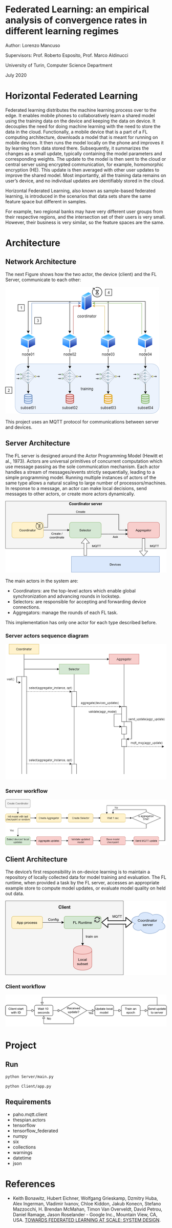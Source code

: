# Federated Learning: an empirical analysis of convergence rates in different learning regimes

Author: Lorenzo Mancuso

Supervisors: Prof. Roberto Esposito, Prof. Marco Aldinucci

University of Turin, Computer Science Department

July 2020

# Horizontal Federated Learning

Federated learning distributes the machine learning process over to the edge. It enables mobile phones to collaboratively learn a shared model using the training data on the device and keeping the data on device. It decouples the need for doing machine learning with the need to store the data in the cloud. Functionally, a mobile device that is a part of a FL computing architecture, downloads a model that is meant for running on mobile devices. It then runs the model locally on the phone and improves it by learning from data stored there. Subsequently, it summarizes the changes as a small update, typically containing the model parameters and corresponding weights. The update to the model is then sent to the cloud or central server using encrypted communication, for example, homomorphic encryption (HE). This update is then averaged with other user updates to improve the shared model. Most importantly, all the training data remains on user’s device, and no individual updates are identifiably stored in the cloud.

Horizontal Federated Learning, also known as sample-based federated learning, is introduced in the scenarios that data sets share the same feature space but different in samples. 

For example, two regional banks may have very different user groups from their respective regions, and the intersection set of their users is very small. However, their business is very similar, so the feature spaces are the same.



# Architecture

## Network Architecture
The next Figure shows how the two actor, the device (client) and the FL Server, communicate to each other:

![network](/assets/network_architecture.png)

This project uses an MQTT protocol for communications between server and devices. 

## Server Architecture
The FL server is designed around the Actor Programming Model (Hewitt et al., 1973). Actors are universal primitives of concurrent computation which use message passing as the sole communication mechanism. Each actor handles a stream of messages/events strictly sequentially, leading to a simple programming model. Running multiple instances of actors of the same type allows a natural scaling to large number of processors/machines. In response  to a message, an actor can make local decisions, send messages to other actors, or create more actors dynamically.

![server](/assets/server_architecture.png)

The main actors in the system are:
* Coordinators: are the top-level actors which enable global synchronization and advancing rounds in lockstep. 
* Selectors: are responsible for accepting and forwarding device connections.
* Aggregators: manage the rounds of each FL task.

This implementation has only one actor for each type described before.

### Server actors sequence diagram

![server_actors](/assets/server_actors_states.png)

### Server workflow

![server_workflow](/assets/server_workflow.png)

## Client Architecture
The device’s first responsibility in on-device learning is to maintain a repository of locally collected data for model training and evaluation. The FL runtime, when provided a task by the FL server, accesses an appropriate example store to compute model updates, or evaluate model quality on held out data.

![client](/assets/client_architecture.png)

### Client workflow

![client_workflow](/assets/client_workflow.png)

# Project

## Run

```
python Server/main.py
```

```
python Client/app.py
```



## Requirements
* paho.mqtt.client
* thespian.actors
* tensorflow
* tensorflow_federated
* numpy
* six
* collections
* warnings
* datetime
* json


# References
* Keith Bonawitz, Hubert Eichner, Wolfgang Grieskamp, Dzmitry Huba, Alex Ingerman, Vladimir Ivanov, Chloe Kiddon, Jakub Konecn, Stefano Mazzocchi, H. Brendan McMahan, Timon Van Overveldt, David Petrou, Daniel Ramage, Jason Roselander - Google Inc., Mountain View, CA, USA. [TOWARDS FEDERATED LEARNING AT SCALE: SYSTEM DESIGN](https://arxiv.org/pdf/1902.01046.pdf). 

